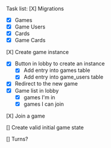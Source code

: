 Task list:
[X] Migrations

- [x] Games
- [x] Game Users
- [x] Cards
- [x] Game Cards

[X] Create game instance

- [x] Button in lobby to create an instance
  - [x] Add entry into games table
  - [x] Add entry into game_users table
- [x] Redirect to the new game
- [x] Game list in lobby
  - [x] games I'm in
  - [x] games I can join

[X] Join a game

[] Create valid initial game state

[] Turns?
